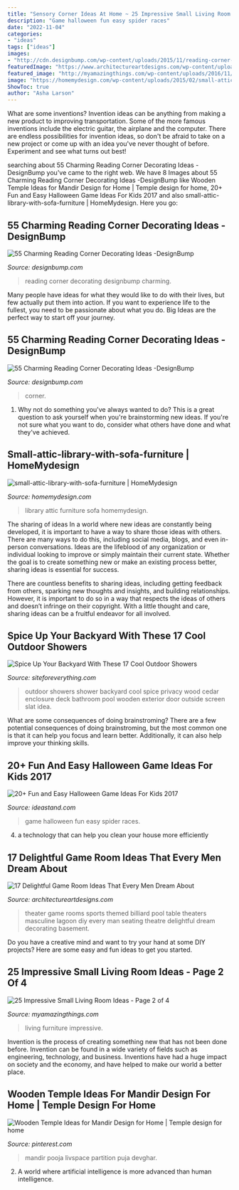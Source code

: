 ```yaml
---
title: "Sensory Corner Ideas At Home ~ 25 Impressive Small Living Room Ideas"
description: "Game halloween fun easy spider races"
date: "2022-11-04"
categories:
- "ideas"
tags: ["ideas"]
images:
- "http://cdn.designbump.com/wp-content/uploads/2015/11/reading-corner-nook20.jpg"
featuredImage: "https://www.architectureartdesigns.com/wp-content/uploads/2015/10/213.jpg"
featured_image: "http://myamazingthings.com/wp-content/uploads/2016/11/raised-furniture-683x1024.jpg"
image: "https://homemydesign.com/wp-content/uploads/2015/02/small-attic-library-with-sofa-furniture.jpg"
ShowToc: true
author: "Asha Larson"
---
```



What are some inventions?
Invention ideas can be anything from making a new product to improving transportation. Some of the more famous inventions include the electric guitar, the airplane and the computer. There are endless possibilities for invention ideas, so don't be afraid to take on a new project or come up with an idea you've never thought of before. Experiment and see what turns out best!

	

		
searching about 55 Charming Reading Corner Decorating Ideas -DesignBump you've came to the right web. We have 8 Images about 55 Charming Reading Corner Decorating Ideas -DesignBump like Wooden Temple Ideas for Mandir Design for Home | Temple design for home, 20+ Fun and Easy Halloween Game Ideas For Kids 2017 and also small-attic-library-with-sofa-furniture | HomeMydesign. Here you go:
		
    
## 55 Charming Reading Corner Decorating Ideas -DesignBump

<img loading=lazy src="https://cdn.designbump.com/wp-content/uploads/2015/11/reading-corner-nook22.jpg" onerror="this.onerror=null;this.src='https://tse4.mm.bing.net/th?id=OIP.tLGY7aJv86MNIoTHpz4ocQHaKN&amp;pid=15.1';" alt="55 Charming Reading Corner Decorating Ideas -DesignBump">

_Source: designbump.com_

>reading corner decorating designbump charming. 

	

Many people have ideas for what they would like to do with their lives, but few actually put them into action. If you want to experience life to the fullest, you need to be passionate about what you do. Big Ideas are the perfect way to start off your journey.

    
## 55 Charming Reading Corner Decorating Ideas -DesignBump

<img loading=lazy src="http://cdn.designbump.com/wp-content/uploads/2015/11/reading-corner-nook20.jpg" onerror="this.onerror=null;this.src='https://tse1.mm.bing.net/th?id=OIP.SU_SwTBODfmNyz10yULqtgHaKY&amp;pid=15.1';" alt="55 Charming Reading Corner Decorating Ideas -DesignBump">

_Source: designbump.com_

>corner. 

	

1. Why not do something you've always wanted to do? This is a great question to ask yourself when you're brainstorming new ideas. If you're not sure what you want to do, consider what others have done and what they've achieved.

    
## Small-attic-library-with-sofa-furniture | HomeMydesign

<img loading=lazy src="https://homemydesign.com/wp-content/uploads/2015/02/small-attic-library-with-sofa-furniture.jpg" onerror="this.onerror=null;this.src='https://tse4.mm.bing.net/th?id=OIP.QT9U4UbT0P8nybaqDi6UTQHaJ3&amp;pid=15.1';" alt="small-attic-library-with-sofa-furniture | HomeMydesign">

_Source: homemydesign.com_

>library attic furniture sofa homemydesign. 

	

The sharing of ideas
In a world where new ideas are constantly being developed, it is important to have a way to share those ideas with others. There are many ways to do this, including social media, blogs, and even in-person conversations.
Ideas are the lifeblood of any organization or individual looking to improve or simply maintain their current state. Whether the goal is to create something new or make an existing process better, sharing ideas is essential for success.

There are countless benefits to sharing ideas, including getting feedback from others, sparking new thoughts and insights, and building relationships. However, it is important to do so in a way that respects the ideas of others and doesn’t infringe on their copyright. With a little thought and care, sharing ideas can be a fruitful endeavor for all involved.

    
## Spice Up Your Backyard With These 17 Cool Outdoor Showers

<img loading=lazy src="http://siteforeverything.com/wp-content/uploads/2016/04/Outdoor-Shower-14.jpg" onerror="this.onerror=null;this.src='https://tse3.mm.bing.net/th?id=OIP.BDr3IiVnvqgPbUsuLBi2OgHaJ4&amp;pid=15.1';" alt="Spice Up Your Backyard With These 17 Cool Outdoor Showers">

_Source: siteforeverything.com_

>outdoor showers shower backyard cool spice privacy wood cedar enclosure deck bathroom pool wooden exterior door outside screen slat idea. 

	

What are some consequences of doing brainstroming?
There are a few potential consequences of doing brainstroming, but the most common one is that it can help you focus and learn better. Additionally, it can also help improve your thinking skills.

    
## 20+ Fun And Easy Halloween Game Ideas For Kids 2017

<img loading=lazy src="https://ideastand.com/wp-content/uploads/2016/10/halloween-game-ideas-for-kids/8-halloween-game-ideas-for-kids.jpg" onerror="this.onerror=null;this.src='https://tse2.mm.bing.net/th?id=OIP.RPiQHDhO_mHl3GRWUQx-PwHaJ4&amp;pid=15.1';" alt="20+ Fun and Easy Halloween Game Ideas For Kids 2017">

_Source: ideastand.com_

>game halloween fun easy spider races. 

	

4. a technology that can help you clean your house more efficiently

    
## 17 Delightful Game Room Ideas That Every Men Dream About

<img loading=lazy src="https://www.architectureartdesigns.com/wp-content/uploads/2015/10/213.jpg" onerror="this.onerror=null;this.src='https://tse3.mm.bing.net/th?id=OIP.ltpUnpzCsXA9bFiqETricgHaFj&amp;pid=15.1';" alt="17 Delightful Game Room Ideas That Every Men Dream About">

_Source: architectureartdesigns.com_

>theater game rooms sports themed billiard pool table theaters masculine lagoon diy every man seating theatre delightful dream decorating basement. 

	

Do you have a creative mind and want to try your hand at some DIY projects? Here are some easy and fun ideas to get you started.

    
## 25 Impressive Small Living Room Ideas - Page 2 Of 4

<img loading=lazy src="http://myamazingthings.com/wp-content/uploads/2016/11/raised-furniture-683x1024.jpg" onerror="this.onerror=null;this.src='https://tse3.mm.bing.net/th?id=OIP.AGjM7oyn2pqFzlf5ehR26AHaLG&amp;pid=15.1';" alt="25 Impressive Small Living Room Ideas - Page 2 of 4">

_Source: myamazingthings.com_

>living furniture impressive. 

	

Invention is the process of creating something new that has not been done before. Invention can be found in a wide variety of fields such as engineering, technology, and business. Inventions have had a huge impact on society and the economy, and have helped to make our world a better place.

    
## Wooden Temple Ideas For Mandir Design For Home | Temple Design For Home

<img loading=lazy src="https://i.pinimg.com/736x/fe/2e/bb/fe2ebb23ce2d254bec6510367588a596.jpg" onerror="this.onerror=null;this.src='https://tse3.mm.bing.net/th?id=OIP.i-0J_Gc9dQQVOGzuSOyzKQHaLG&amp;pid=15.1';" alt="Wooden Temple Ideas for Mandir Design for Home | Temple design for home">

_Source: pinterest.com_

>mandir pooja livspace partition puja devghar. 

	

2. A world where artificial intelligence is more advanced than human intelligence. 

